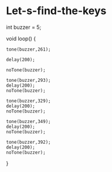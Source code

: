# Let-s-find-the-keys
int buzzer = 5;


void loop() 
{
   
    tone(buzzer,261);    
   
    delay(200);
    
    noTone(buzzer); 
    
    tone(buzzer,293);             
    delay(200);    
    noTone(buzzer); 
    
    tone(buzzer,329);      
    delay(200);
    noTone(buzzer);     
    
    tone(buzzer,349);    
    delay(200);    
    noTone(buzzer); 
    
    tone(buzzer,392);            
    delay(200);
    noTone(buzzer); 
}
